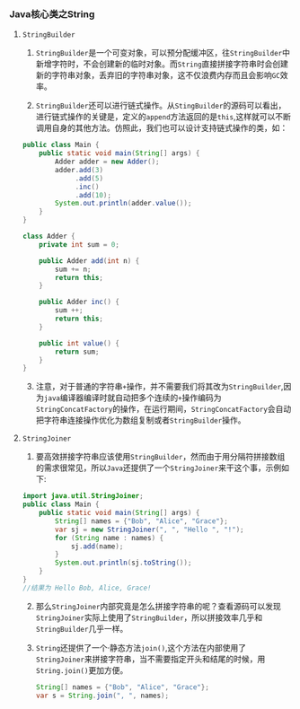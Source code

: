 ### Java核心类之String ###

1. `StringBuilder`

   1. `StringBuilder`是一个可变对象，可以预分配缓冲区，往`StringBuilder`中新增字符时，不会创建新的临时对象。而`String`直接拼接字符串时会创建新的字符串对象，丢弃旧的字符串对象，这不仅浪费内存而且会影响`GC`效率。

   2. `StringBuilder`还可以进行链式操作。从`StingBuilder`的源码可以看出，进行链式操作的关键是，定义的`append`方法返回的是`this`,这样就可以不断调用自身的其他方法。仿照此，我们也可以设计支持链式操作的类，如：

   ```java
   public class Main {
       public static void main(String[] args) {
           Adder adder = new Adder();
           adder.add(3)
                .add(5)
                .inc()
                .add(10);
           System.out.println(adder.value());
       }
   }
   
   class Adder {
       private int sum = 0;
   
       public Adder add(int n) {
           sum += n;
           return this;
       }
   
       public Adder inc() {
           sum ++;
           return this;
       }
   
       public int value() {
           return sum;
       }
   }
   ```

   3. 注意，对于普通的字符串`+`操作，并不需要我们将其改为`StringBuilder`,因为`java`编译器编译时就自动把多个连续的`+`操作编码为`StringConcatFactory`的操作，在运行期间，`StringConcatFactory`会自动把字符串连接操作优化为数组复制或者`StringBuilder`操作。

2. `StringJoiner`

   1. 要高效拼接字符串应该使用`StringBuilder`，然而由于用分隔符拼接数组的需求很常见，所以`Java`还提供了一个`StringJoiner`来干这个事，示例如下:

   ```java
   import java.util.StringJoiner;
   public class Main {
       public static void main(String[] args) {
           String[] names = {"Bob", "Alice", "Grace"};
           var sj = new StringJoiner(", ", "Hello ", "!");
           for (String name : names) {
               sj.add(name);
           }
           System.out.println(sj.toString());
       }
   }
   //结果为 Hello Bob, Alice, Grace!
   ```

   2. 那么`StringJoiner`内部究竟是怎么拼接字符串的呢？查看源码可以发现`StringJoiner`实际上使用了`StringBuilder`，所以拼接效率几乎和`StringBuilder`几乎一样。

   3. `String`还提供了一个·静态方法`join()`,这个方法在内部使用了`StringJoiner`来拼接字符串，当不需要指定开头和结尾的时候，用`String.join()`更加方便。

      ```java
      String[] names = {"Bob", "Alice", "Grace"};
      var s = String.join(", ", names);
      ```